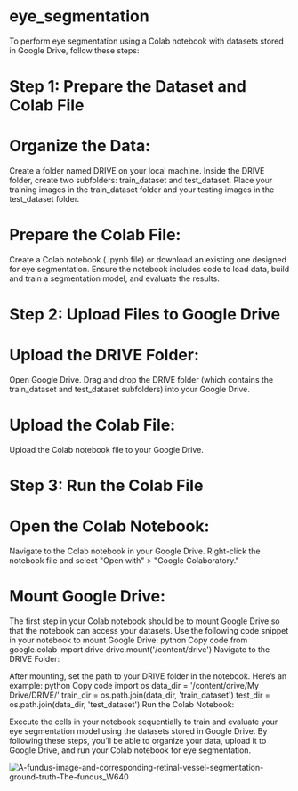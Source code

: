 # eye_segmentation


To perform eye segmentation using a Colab notebook with datasets stored in Google Drive, follow these steps:

# Step 1: Prepare the Dataset and Colab File
# Organize the Data:

Create a folder named DRIVE on your local machine.
Inside the DRIVE folder, create two subfolders: train_dataset and test_dataset.
Place your training images in the train_dataset folder and your testing images in the test_dataset folder.

# Prepare the Colab File:

Create a Colab notebook (.ipynb file) or download an existing one designed for eye segmentation. Ensure the notebook includes code to load data, build and train a segmentation model, and evaluate the results.
# Step 2: Upload Files to Google Drive
# Upload the DRIVE Folder:

Open Google Drive.
Drag and drop the DRIVE folder (which contains the train_dataset and test_dataset subfolders) into your Google Drive.
# Upload the Colab File:

Upload the Colab notebook file to your Google Drive.
# Step 3: Run the Colab File
# Open the Colab Notebook:

Navigate to the Colab notebook in your Google Drive.
Right-click the notebook file and select "Open with" > "Google Colaboratory."
# Mount Google Drive:

The first step in your Colab notebook should be to mount Google Drive so that the notebook can access your datasets.
Use the following code snippet in your notebook to mount Google Drive:
python
Copy code
from google.colab import drive
drive.mount('/content/drive')
Navigate to the DRIVE Folder:

After mounting, set the path to your DRIVE folder in the notebook. Here’s an example:
python
Copy code
import os
data_dir = '/content/drive/My Drive/DRIVE/'
train_dir = os.path.join(data_dir, 'train_dataset')
test_dir = os.path.join(data_dir, 'test_dataset')
Run the Colab Notebook:

Execute the cells in your notebook sequentially to train and evaluate your eye segmentation model using the datasets stored in Google Drive.
By following these steps, you’ll be able to organize your data, upload it to Google Drive, and run your Colab notebook for eye segmentation.


![A-fundus-image-and-corresponding-retinal-vessel-segmentation-ground-truth-The-fundus_W640](https://github.com/user-attachments/assets/53944f35-a9c0-496f-8ebb-359c255fab4a)
